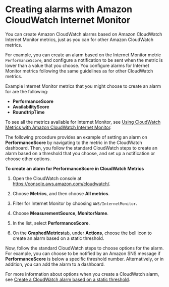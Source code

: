 # Creating alarms with Amazon CloudWatch Internet Monitor<a name="CloudWatch-IM-create-alarm"></a>

You can create Amazon CloudWatch alarms based on Amazon CloudWatch Internet Monitor metrics, just as you can for other Amazon CloudWatch metrics\.

For example, you can create an alarm based on the Internet Monitor metric `PerformanceScore`, and configure a notification to be sent when the metric is lower than a value that you choose\. You configure alarms for Internet Monitor metrics following the same guidelines as for other CloudWatch metrics\. 

Example Internet Monitor metrics that you might choose to create an alarm for are the following:
+ **PerformanceScore**
+ **AvailabilityScore**
+ **RoundtripTime**

To see all the metrics available for Internet Monitor, see [Using CloudWatch Metrics with Amazon CloudWatch Internet Monitor](CloudWatch-IM-view-cw-tools-metrics-dashboard.md)\.

The following procedure provides an example of setting an alarm on **PerformanceScore** by navigating to the metric in the CloudWatch dashboard\. Then, you follow the standard CloudWatch steps to create an alarm based on a threshold that you choose, and set up a notification or choose other options\.

**To create an alarm for **PerformanceScore** in CloudWatch Metrics**

1. Open the CloudWatch console at [https://console\.aws\.amazon\.com/cloudwatch/](https://console.aws.amazon.com/cloudwatch/)\.

1. Choose **Metrics**, and then choose **All metrics**\.

1. Filter for Internet Monitor by choosing `AWS/InternetMonitor`\.

1. Choose **MeasurementSource, MonitorName**\.

1. In the list, select **PerformanceScore**\.

1. On the **GraphedMetrics**tab, under **Actions**, choose the bell icon to create an alarm based on a static threshold\.

Now, follow the standard CloudWatch steps to choose options for the alarm\. For example, you can choose to be notified by an Amazon SNS message if **PerformanceScore** is below a specific threshold number\. Alternatively, or in addition, you can add the alarm to a dashboard\.

For more information about options when you create a CloudWatch alarm, see [Create a CloudWatch alarm based on a static threshold](ConsoleAlarms.md)\.